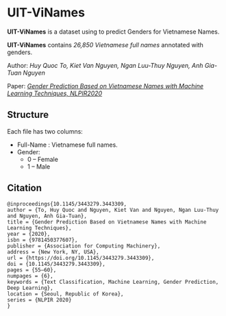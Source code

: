 # UIT-ViNames
**UIT-ViNames** is a dataset using to predict Genders for Vietnamese Names.

**UIT-ViNames** contains *26,850 Vietnamese full names* annotated with genders.

Author: *Huy Quoc To, Kiet Van Nguyen, Ngan Luu-Thuy Nguyen, Anh Gia-Tuan Nguyen*

Paper: *[Gender Prediction Based on Vietnamese Names with Machine Learning Techniques, NLPIR2020](https://dl.acm.org/doi/10.1145/3443279.3443309)*

## Structure
Each file has two columns: 
- Full-Name : Vietnamese full names.
- Gender:
  - 0 – Female 
  - 1 – Male 


## Citation
```
@inproceedings{10.1145/3443279.3443309,
author = {To, Huy Quoc and Nguyen, Kiet Van and Nguyen, Ngan Luu-Thuy and Nguyen, Anh Gia-Tuan},
title = {Gender Prediction Based on Vietnamese Names with Machine Learning Techniques},
year = {2020},
isbn = {9781450377607},
publisher = {Association for Computing Machinery},
address = {New York, NY, USA},
url = {https://doi.org/10.1145/3443279.3443309},
doi = {10.1145/3443279.3443309},
pages = {55–60},
numpages = {6},
keywords = {Text Classification, Machine Learning, Gender Prediction, Deep Learning},
location = {Seoul, Republic of Korea},
series = {NLPIR 2020}
}
```
